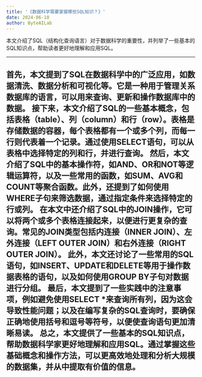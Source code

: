 ```yaml
---
title: '《数据科学需要掌握哪些SQL知识？》'
date: 2024-06-10
author: ByteAILab
---
```


本文介绍了SQL（结构化查询语言）对于数据科学的重要性，并列举了一些基本的SQL知识点，帮助读者更好地理解和应用SQL。


---
首先，本文提到了SQL在数据科学中的广泛应用，如数据清洗、数据分析和可视化等。它是一种用于管理关系数据库的语言，可以用来查询、更新和操作数据库中的数据。
接下来，本文介绍了SQL的一些基本概念，包括表格（table）、列（column）和行（row）。表格是存储数据的容器，每个表格都有一个或多个列，而每一行则代表着一个记录。通过使用SELECT语句，可以从表格中选择特定的列和行，并进行查询。
然后，本文介绍了SQL中的基本操作符，如AND、OR和NOT等逻辑运算符，以及一些常用的函数，如SUM、AVG和COUNT等聚合函数。此外，还提到了如何使用WHERE子句来筛选数据，通过指定条件来选择特定的行或列。
在本文中还介绍了SQL中的JOIN操作，它可以将两个或多个表格连接起来，以便进行更复杂的查询。常见的JOIN类型包括内连接（INNER JOIN）、左外连接（LEFT OUTER JOIN）和右外连接（RIGHT OUTER JOIN）。
此外，本文还讨论了一些常用的SQL语句，如INSERT、UPDATE和DELETE等用于操作数据表格的语句，以及如何使用GROUP BY子句对数据进行分组。
最后，本文提到了一些实践中的注意事项，例如避免使用SELECT *来查询所有列，因为这会导致性能问题；以及在编写复杂的SQL查询时，要确保正确地使用括号和逗号等符号，以便使查询语句更加清晰易读。
总之，本文提供了一些基本的SQL知识点，帮助数据科学家更好地理解和应用SQL。通过掌握这些基础概念和操作方法，可以更高效地处理和分析大规模的数据集，并从中提取有价值的信息。
---

